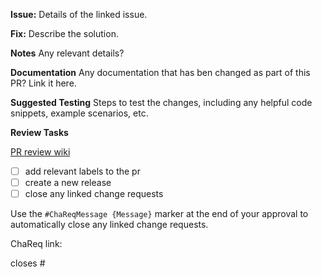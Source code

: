 **Issue:**
Details of the linked issue.

**Fix:**
Describe the solution.

**Notes**
Any relevant details?

**Documentation**
Any documentation that has ben changed as part of this PR? Link it here.

**Suggested Testing**
Steps to test the changes, including any helpful code snippets, example scenarios, etc.

**Review Tasks**

[PR review wiki](https://github.com/uoy-trials/about-dev/wiki/GitHub-Review-Process)
 
- [ ] add relevant labels to the pr
- [ ] create a new release
- [ ] close any linked change requests
      
Use the `#ChaReqMessage {Message}` marker at the end of your approval to automatically close any linked change requests.

ChaReq link:

closes #
